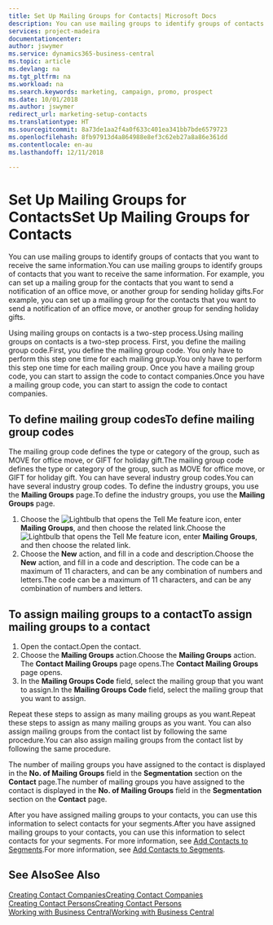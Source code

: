 ```yaml
---
title: Set Up Mailing Groups for Contacts| Microsoft Docs
description: You can use mailing groups to identify groups of contacts that you want to receive the same information, for example, for a marketing campaign or promo.
services: project-madeira
documentationcenter: 
author: jswymer
ms.service: dynamics365-business-central
ms.topic: article
ms.devlang: na
ms.tgt_pltfrm: na
ms.workload: na
ms.search.keywords: marketing, campaign, promo, prospect
ms.date: 10/01/2018
ms.author: jswymer
redirect_url: marketing-setup-contacts
ms.translationtype: HT
ms.sourcegitcommit: 8a73de1aa2f4a0f633c401ea341bb7bde6579723
ms.openlocfilehash: 8fb97913d4a864988e8ef3c62eb27a8a86e361dd
ms.contentlocale: en-au
ms.lasthandoff: 12/11/2018

---
```

# <a name="set-up-mailing-groups-for-contacts"></a><span data-ttu-id="1588a-103">Set Up Mailing Groups for Contacts</span><span class="sxs-lookup"><span data-stu-id="1588a-103">Set Up Mailing Groups for Contacts</span></span>
<span data-ttu-id="1588a-104">You can use mailing groups to identify groups of contacts that you want to receive the same information.</span><span class="sxs-lookup"><span data-stu-id="1588a-104">You can use mailing groups to identify groups of contacts that you want to receive the same information.</span></span> <span data-ttu-id="1588a-105">For example, you can set up a mailing group for the contacts that you want to send a notification of an office move, or another group for sending holiday gifts.</span><span class="sxs-lookup"><span data-stu-id="1588a-105">For example, you can set up a mailing group for the contacts that you want to send a notification of an office move, or another group for sending holiday gifts.</span></span>

<span data-ttu-id="1588a-106">Using mailing groups on contacts is a two-step process.</span><span class="sxs-lookup"><span data-stu-id="1588a-106">Using mailing groups on contacts is a two-step process.</span></span> <span data-ttu-id="1588a-107">First, you define the mailing group code.</span><span class="sxs-lookup"><span data-stu-id="1588a-107">First, you define the mailing group code.</span></span> <span data-ttu-id="1588a-108">You only have to perform this step one time for each mailing group.</span><span class="sxs-lookup"><span data-stu-id="1588a-108">You only have to perform this step one time for each mailing group.</span></span> <span data-ttu-id="1588a-109">Once you have a mailing group code, you can start to assign the code to contact companies.</span><span class="sxs-lookup"><span data-stu-id="1588a-109">Once you have a mailing group code, you can start to assign the code to contact companies.</span></span>

## <a name="to-define-mailing-group-codes"></a><span data-ttu-id="1588a-110">To define mailing group codes</span><span class="sxs-lookup"><span data-stu-id="1588a-110">To define mailing group codes</span></span>
<span data-ttu-id="1588a-111">The mailing group code defines the type or category of the group, such as MOVE for office move, or GIFT for holiday gift.</span><span class="sxs-lookup"><span data-stu-id="1588a-111">The mailing group code defines the type or category of the group, such as MOVE for office move, or GIFT for holiday gift.</span></span> <span data-ttu-id="1588a-112">You can have several industry group codes.</span><span class="sxs-lookup"><span data-stu-id="1588a-112">You can have several industry group codes.</span></span> <span data-ttu-id="1588a-113">To define the industry groups, you use the **Mailing Groups** page.</span><span class="sxs-lookup"><span data-stu-id="1588a-113">To define the industry groups, you use the **Mailing Groups** page.</span></span>

1. <span data-ttu-id="1588a-114">Choose the ![Lightbulb that opens the Tell Me feature](media/ui-search/search_small.png "Tell me what you want to do") icon, enter **Mailing Groups**, and then choose the related link.</span><span class="sxs-lookup"><span data-stu-id="1588a-114">Choose the ![Lightbulb that opens the Tell Me feature](media/ui-search/search_small.png "Tell me what you want to do") icon, enter **Mailing Groups**, and then choose the related link.</span></span>
2. <span data-ttu-id="1588a-115">Choose the **New** action, and fill in a code and description.</span><span class="sxs-lookup"><span data-stu-id="1588a-115">Choose the **New** action, and fill in a code and description.</span></span> <span data-ttu-id="1588a-116">The code can be a maximum of 11 characters, and can be any combination of numbers and letters.</span><span class="sxs-lookup"><span data-stu-id="1588a-116">The code can be a maximum of 11 characters, and can be any combination of numbers and letters.</span></span>

## <a name="AssignMailGroupContact"></a> <span data-ttu-id="1588a-117">To assign mailing groups to a contact</span><span class="sxs-lookup"><span data-stu-id="1588a-117">To assign mailing groups to a contact</span></span>
1. <span data-ttu-id="1588a-118">Open the contact.</span><span class="sxs-lookup"><span data-stu-id="1588a-118">Open the contact.</span></span>
2. <span data-ttu-id="1588a-119">Choose the **Mailing Groups** action.</span><span class="sxs-lookup"><span data-stu-id="1588a-119">Choose the **Mailing Groups** action.</span></span> <span data-ttu-id="1588a-120">The **Contact Mailing Groups** page opens.</span><span class="sxs-lookup"><span data-stu-id="1588a-120">The **Contact Mailing Groups** page opens.</span></span>
3. <span data-ttu-id="1588a-121">In the **Mailing Groups Code** field, select the mailing group that you want to assign.</span><span class="sxs-lookup"><span data-stu-id="1588a-121">In the **Mailing Groups Code** field, select the mailing group that you want to assign.</span></span>

<span data-ttu-id="1588a-122">Repeat these steps to assign as many mailing groups as you want.</span><span class="sxs-lookup"><span data-stu-id="1588a-122">Repeat these steps to assign as many mailing groups as you want.</span></span> <span data-ttu-id="1588a-123">You can also assign mailing groups from the contact list by following the same procedure.</span><span class="sxs-lookup"><span data-stu-id="1588a-123">You can also assign mailing groups from the contact list by following the same procedure.</span></span>

<span data-ttu-id="1588a-124">The number of mailing groups you have assigned to the contact is displayed in the **No. of Mailing Groups** field in the **Segmentation** section on the **Contact** page.</span><span class="sxs-lookup"><span data-stu-id="1588a-124">The number of mailing groups you have assigned to the contact is displayed in the **No. of Mailing Groups** field in the **Segmentation** section on the **Contact** page.</span></span>

<span data-ttu-id="1588a-125">After you have assigned mailing groups to your contacts, you can use this information to select contacts for your segments.</span><span class="sxs-lookup"><span data-stu-id="1588a-125">After you have assigned mailing groups to your contacts, you can use this information to select contacts for your segments.</span></span> <span data-ttu-id="1588a-126">For more information, see [Add Contacts to Segments](marketing-add-contact-segment.md).</span><span class="sxs-lookup"><span data-stu-id="1588a-126">For more information, see [Add Contacts to Segments](marketing-add-contact-segment.md).</span></span>

## <a name="see-also"></a><span data-ttu-id="1588a-127">See Also</span><span class="sxs-lookup"><span data-stu-id="1588a-127">See Also</span></span>
[<span data-ttu-id="1588a-128">Creating Contact Companies</span><span class="sxs-lookup"><span data-stu-id="1588a-128">Creating Contact Companies</span></span>](marketing-create-contact-companies.md)  
[<span data-ttu-id="1588a-129">Creating Contact Persons</span><span class="sxs-lookup"><span data-stu-id="1588a-129">Creating Contact Persons</span></span>](marketing-create-contact-persons.md)  
[<span data-ttu-id="1588a-130">Working with Business Central</span><span class="sxs-lookup"><span data-stu-id="1588a-130">Working with Business Central</span></span>](ui-work-product.md)

